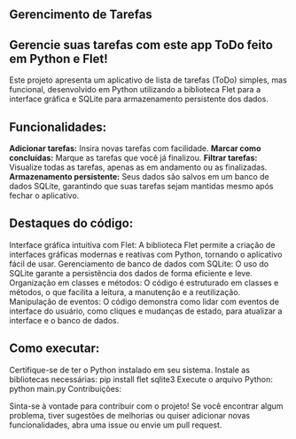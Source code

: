 ## Gerencimento de Tarefas

## Gerencie suas tarefas com este app ToDo feito em Python e Flet!

Este projeto apresenta um aplicativo de lista de tarefas (ToDo) simples, mas funcional, desenvolvido em Python utilizando a biblioteca Flet para a interface gráfica e SQLite para armazenamento persistente dos dados.

## Funcionalidades:
**Adicionar tarefas:**  Insira novas tarefas com facilidade.
**Marcar como concluídas:**  Marque as tarefas que você já finalizou.
**Filtrar tarefas:**   Visualize todas as tarefas, apenas as em andamento ou as finalizadas.
**Armazenamento persistente:**   Seus dados são salvos em um banco de dados SQLite, garantindo que suas tarefas sejam mantidas mesmo após fechar o aplicativo.

## Destaques do código: ##
Interface gráfica intuitiva com Flet: A biblioteca Flet permite a criação de interfaces gráficas modernas e reativas com Python, tornando o aplicativo fácil de usar.
Gerenciamento de banco de dados com SQLite: O uso do SQLite garante a persistência dos dados de forma eficiente e leve.
Organização em classes e métodos: O código é estruturado em classes e métodos, o que facilita a leitura, a manutenção e a reutilização.
Manipulação de eventos: O código demonstra como lidar com eventos de interface do usuário, como cliques e mudanças de estado, para atualizar a interface e o banco de dados.

## Como executar:
Certifique-se de ter o Python instalado em seu sistema.
Instale as bibliotecas necessárias: pip install flet sqlite3
Execute o arquivo Python: python main.py
Contribuições:

Sinta-se à vontade para contribuir com o projeto! Se você encontrar algum problema, tiver sugestões de melhorias ou quiser adicionar novas funcionalidades, abra uma issue ou envie um pull request.
